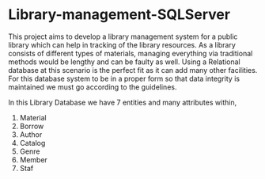 # Library-management-SQLServer
This project aims to develop a library management system for a public library which can help in 
tracking of the library resources. As a library consists of different types of materials, managing 
everything via traditional methods would be lengthy and can be faulty as well. Using a Relational 
database at this scenario is the perfect fit as it can add many other facilities. For this database system 
to be in a proper form so that data integrity is maintained we must go according to the guidelines.

In this Library Database we have 7 entities and many attributes within,

1. Material
2. Borrow
3. Author
4. Catalog
5. Genre
6. Member
7. Staf
